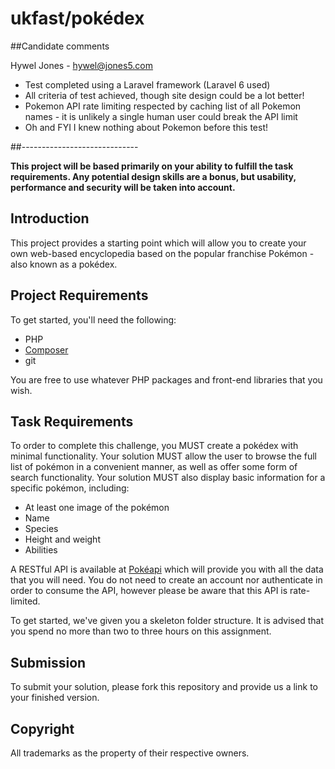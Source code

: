 # ukfast/pokédex

##Candidate comments

Hywel Jones - hywel@jones5.com 

- Test completed using a Laravel framework (Laravel 6 used)
- All criteria of test achieved, though site design could be a lot better!
- Pokemon API rate limiting respected by caching list of all Pokemon names - it is
unlikely a single human user could break the API limit
- Oh and FYI I knew nothing about Pokemon before this test!

##-----------------------------  

**This project will be based primarily on your ability to fulfill the task 
requirements. Any potential design skills are a bonus, but usability, 
performance and security will be taken into account.**

## Introduction
This project provides a starting point which will allow you to create your own 
web-based encyclopedia based on the popular franchise Pokémon - also known as 
a pokédex.

## Project Requirements
To get started, you'll need the following:

 - PHP
 - [Composer](https://getcomposer.org/)
 - git
 
 You are free to use whatever PHP packages and front-end libraries that you 
 wish.

## Task Requirements
To order to complete this challenge, you MUST create a pokédex with minimal 
functionality. Your solution MUST allow the user to browse the full list of 
pokémon in a convenient manner, as well as offer some form of search 
functionality. Your solution MUST also display basic information for a 
specific pokémon, including:

 - At least one image of the pokémon
 - Name
 - Species
 - Height and weight
 - Abilities
 
A RESTful API is available at [Pokéapi](https://pokeapi.co/) which will 
provide you with all the data that you will need. You do not need to create 
an account nor authenticate in order to consume the API, however please 
be aware that this API is rate-limited.
 
To get started, we've given you a skeleton folder structure. It is advised 
that you spend no more than two to three hours on this assignment.
 
## Submission
To submit your solution, please fork this repository and provide us a link 
to your finished version.

## Copyright
All trademarks as the property of their respective owners.

